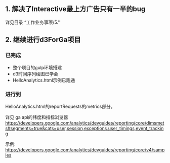 ## 1. 解决了Interactive最上方广告只有一半的bug
详见目录 “工作业务事项/5."

## 2. 继续进行d3ForGa项目

### 已完成
- 整个项目的gulp环境搭建
- d3时间序列绘图已学会
- HelloAnalytics.html示例已跑通

### 进行到
HelloAnalytics.html的reportRequests的metrics部分。

详见 ga api的纬度和指标浏览器<https://developers.google.com/analytics/devguides/reporting/core/dimsmets#segments=true&cats=user,session,exceptions,user_timings,event_tracking>

示例:
<https://developers.google.com/analytics/devguides/reporting/core/v4/samples>